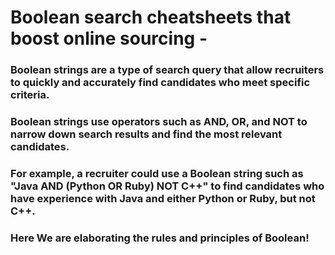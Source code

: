 # Boolean search cheatsheets that boost online sourcing - 


### Boolean strings are a type of search query that allow recruiters to quickly and accurately find candidates who meet specific criteria. 

### Boolean strings use operators such as AND, OR, and NOT to narrow down search results and find the most relevant candidates. 

### For example, a recruiter could use a Boolean string such as "Java AND (Python OR Ruby) NOT C++" to find candidates who have experience with Java and either Python or Ruby, but not C++. 

### Here We are elaborating the rules and principles of Boolean! 
